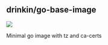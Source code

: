 ## drinkin/go-base-image

[![](https://badge.imagelayers.io/drinkin/go-base-image:latest.svg)](https://imagelayers.io/?images=drinkin/go-base-image:latest 'Get your own badge on imagelayers.io')

Minimal go image with tz and ca-certs
